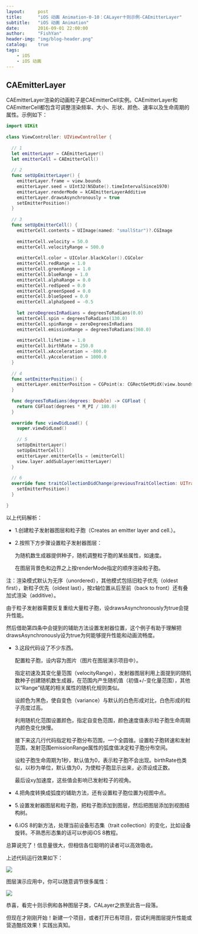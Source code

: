 ```yaml
---
layout:     post
title:      "iOS 动画 Animation-0-10：CALayer十则示例-CAEmitterLayer"
subtitle:   "iOS 动画 Animation"
date:       2016-09-01 22:00:00
author:     "FishYan"
header-img: "img/blog-header.png" 
catalog:    true
tags:
    - iOS
    - iOS 动画
---
```



## CAEmitterLayer

CAEmitterLayer渲染的动画粒子是CAEmitterCell实例。CAEmitterLayer和CAEmitterCell都包含可调整渲染频率、大小、形状、颜色、速率以及生命周期的属性。示例如下：

```swift
import UIKit
  
class ViewController: UIViewController {
  
  // 1
  let emitterLayer = CAEmitterLayer()
  let emitterCell = CAEmitterCell()
  
  // 2
  func setUpEmitterLayer() {
    emitterLayer.frame = view.bounds
    emitterLayer.seed = UInt32(NSDate().timeIntervalSince1970)
    emitterLayer.renderMode = kCAEmitterLayerAdditive
    emitterLayer.drawsAsynchronously = true
    setEmitterPosition()
  }
  
  // 3
  func setUpEmitterCell() {
    emitterCell.contents = UIImage(named: "smallStar")?.CGImage
  
    emitterCell.velocity = 50.0
    emitterCell.velocityRange = 500.0
  
    emitterCell.color = UIColor.blackColor().CGColor
    emitterCell.redRange = 1.0
    emitterCell.greenRange = 1.0
    emitterCell.blueRange = 1.0
    emitterCell.alphaRange = 0.0
    emitterCell.redSpeed = 0.0
    emitterCell.greenSpeed = 0.0
    emitterCell.blueSpeed = 0.0
    emitterCell.alphaSpeed = -0.5
  
    let zeroDegreesInRadians = degreesToRadians(0.0)
    emitterCell.spin = degreesToRadians(130.0)
    emitterCell.spinRange = zeroDegreesInRadians
    emitterCell.emissionRange = degreesToRadians(360.0)
  
    emitterCell.lifetime = 1.0
    emitterCell.birthRate = 250.0
    emitterCell.xAcceleration = -800.0
    emitterCell.yAcceleration = 1000.0
  }
  
  // 4
  func setEmitterPosition() {
    emitterLayer.emitterPosition = CGPoint(x: CGRectGetMidX(view.bounds), y: CGRectGetMidY(view.bounds))
  }
  
  func degreesToRadians(degrees: Double) -> CGFloat {
    return CGFloat(degrees * M_PI / 180.0)
  }
  
  override func viewDidLoad() {
    super.viewDidLoad()
  
    // 5
    setUpEmitterLayer()
    setUpEmitterCell()
    emitterLayer.emitterCells = [emitterCell]
    view.layer.addSublayer(emitterLayer)
  }
  
  // 6
  override func traitCollectionDidChange(previousTraitCollection: UITraitCollection?) {
    setEmitterPosition()
  }
  
}
```
以上代码解析：

- 1.创建粒子发射器图层和粒子胞（Creates an emitter layer and cell.）。

- 2.按照下方步骤设置粒子发射器图层：

    为随机数生成器提供种子，随机调整粒子胞的某些属性，如速度。

    在图层背景色和边界之上按renderMode指定的顺序渲染粒子胞。

注：渲染模式默认为无序（unordered），其他模式包括旧粒子优先（oldest first），新粒子优先（oldest last），按z轴位置从后至前（back to front）还有叠加式渲染（additive）。

由于粒子发射器需要反复重绘大量粒子胞，设drawsAsynchronously为true会提升性能。

然后借助第四条中会提到的辅助方法设置发射器位置，这个例子有助于理解把drawsAsynchronously设为true为何能够提升性能和动画流畅度。

- 3.这段代码设了不少东西。

    配置粒子胞，设内容为图片（图片在图层演示项目中）。

    指定初速及其变化量范围（velocityRange），发射器图层利用上面提到的随机数种子创建随机数生成器，在范围内产生随机值（初值+/-变化量范围），其他以“Range”结尾的相关属性的随机化规则类似。

    设颜色为黑色，使自变色（variance）与默认的白色形成对比，白色形成的粒子亮度过高。

    利用随机化范围设置颜色，指定自变色范围，颜色速度值表示粒子胞生命周期内颜色变化快慢。

    接下来这几行代码指定粒子胞分布范围，一个全圆锥。设置粒子胞转速和发射范围，发射范围emissionRange属性的弧度值决定粒子胞分布空间。

    设粒子胞生命周期为1秒，默认值为0，表示粒子胞不会出现。birthRate也类似，以秒为单位，默认值为0，为使粒子胞显示出来，必须设成正数。

    最后设xy加速度，这些值会影响已发射粒子的视角。

- 4.把角度转换成弧度的辅助方法，还有设置粒子胞位置为视图中点。

- 5.设置发射器图层和粒子胞，把粒子胞添加到图层，然后把图层添加到视图结构树。

- 6.iOS 8的新方法，处理当前设备形态集（trait collection）的变化，比如设备旋转。不熟悉形态集的话可以参阅iOS 8教程。 

总算说完了！信息量很大，但相信各位聪明的读者可以高效吸收。

上述代码运行效果如下：

![](http://cc.cocimg.com/api/uploads/20150318/1426650203373253.gif)

图层演示应用中，你可以随意调节很多属性：

![](http://cc.cocimg.com/api/uploads/20150318/1426650241174615.png)

 


恭喜，看完十则示例和各种图层子类，CALayer之旅至此告一段落。

但现在才刚刚开始！新建一个项目，或者打开已有项目，尝试利用图层提升性能或营造酷炫效果！实践出真知。
